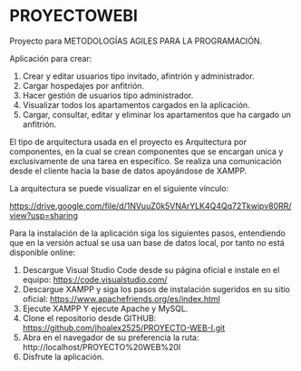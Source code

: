# PROYECTOWEBI
Proyecto para METODOLOGÍAS AGILES PARA LA PROGRAMACIÓN.

Aplicación para crear:

1. Crear y editar usuarios tipo invitado, afintrión y administrador.
2. Cargar hospedajes por anfitrión.
3. Hacer gestión de usuarios tipo administrador.
4. Visualizar todos los apartamentos cargados en la aplicación.
5. Cargar, consultar, editar y eliminar los apartamentos que ha cargado un anfitrión.

El tipo de arquitectura usada en el proyecto es Arquitectura por componentes, en la cual se crean componentes que se encargan unica y exclusivamente de una tarea en especifíco. Se realiza una comunicación desde el cliente hacia la base de datos apoyándose de XAMPP.

La arquitectura se puede visualizar en el siguiente vínculo:

https://drive.google.com/file/d/1NVuuZ0k5VNArYLK4Q4Qq72Tkwipv80RR/view?usp=sharing

Para la instalación de la aplicación siga los siguientes pasos, entendiendo que en la versión actual se usa uan base de datos local, por tanto no está disponible online:

1.  Descargue Visual Studio Code desde su página oficial e instale en el equipo:
    https://code.visualstudio.com/
2.  Descargue XAMPP y siga los pasos de instalación sugeridos en su sitio oficial:
    https://www.apachefriends.org/es/index.html 
3.  Ejecute XAMPP Y ejecute Apache y MySQL.
4.  Clone el repositorio desde GITHUB:
    https://github.com/jhoalex2525/PROYECTO-WEB-I.git
5.  Abra en el navegador de su preferencia la ruta:
    http://localhost/PROYECTO%20WEB%20I
6.  Disfrute la aplicación.


